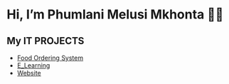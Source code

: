 <h1>Hi, I’m Phumlani Melusi Mkhonta 👩‍🦲</br> </h1>
<h2> My IT PROJECTS </h2>

 
   - [Food Ordering System](https://github.com/Meelucy/Food-ordering-system-)
   - [E_Learning](https://github.com/Meelucy/Food-ordering-system-)
   - [Website](https://github.com/Meelucy/Website-)






